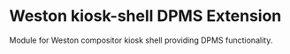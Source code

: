 # Weston kiosk-shell DPMS Extension

Module for Weston compositor kiosk shell providing DPMS functionality.